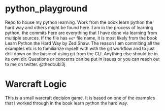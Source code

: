 # python_playground
Repo to house my python learning. Work from the book learn python the hard way and others might be found here.
I am in the process of learning python, the commits here are everything that I have done via learning from multiple sources.
If the file has `ex*` file name, it is most likely from the book Learn Python the Hard Way by Zed Shaw. The reason I am commiting all the examples etc is to familiarize myself with with the git workflow and to just drill down on the basic of using git from the CLI. 
Anything else should be in its own dir.
Questions or concerns can be put in issues or you can reach out to me on twitter. @thedoubl3j

# Warcraft Logic
This is a small warcraft decision game. It is based on one of the examples that I worked through in the book learn python the hard way.  
